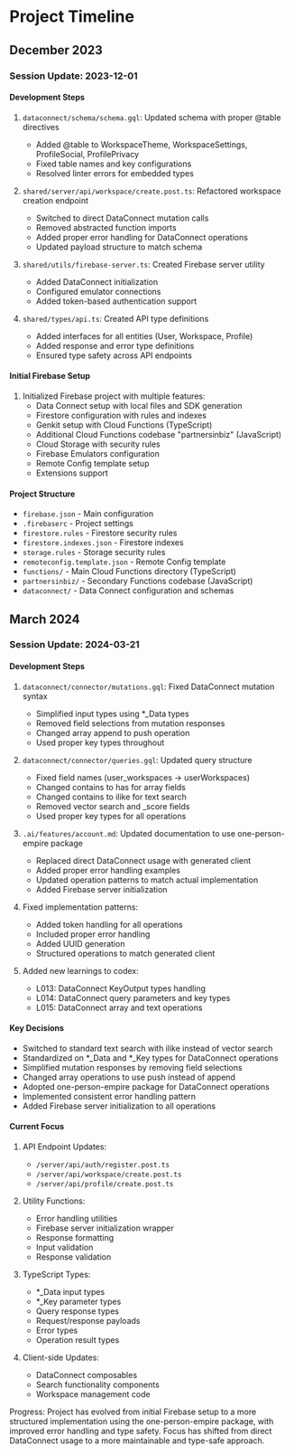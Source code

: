 # Project Timeline

## December 2023

### Session Update: 2023-12-01

#### Development Steps
1. `dataconnect/schema/schema.gql`: Updated schema with proper @table directives
   - Added @table to WorkspaceTheme, WorkspaceSettings, ProfileSocial, ProfilePrivacy
   - Fixed table names and key configurations
   - Resolved linter errors for embedded types

2. `shared/server/api/workspace/create.post.ts`: Refactored workspace creation endpoint
   - Switched to direct DataConnect mutation calls
   - Removed abstracted function imports
   - Added proper error handling for DataConnect operations
   - Updated payload structure to match schema

3. `shared/utils/firebase-server.ts`: Created Firebase server utility
   - Added DataConnect initialization
   - Configured emulator connections
   - Added token-based authentication support

4. `shared/types/api.ts`: Created API type definitions
   - Added interfaces for all entities (User, Workspace, Profile)
   - Added response and error type definitions
   - Ensured type safety across API endpoints

#### Initial Firebase Setup
1. Initialized Firebase project with multiple features:
   - Data Connect setup with local files and SDK generation
   - Firestore configuration with rules and indexes
   - Genkit setup with Cloud Functions (TypeScript)
   - Additional Cloud Functions codebase "partnersinbiz" (JavaScript)
   - Cloud Storage with security rules
   - Firebase Emulators configuration
   - Remote Config template setup
   - Extensions support

#### Project Structure
- `firebase.json` - Main configuration
- `.firebaserc` - Project settings
- `firestore.rules` - Firestore security rules
- `firestore.indexes.json` - Firestore indexes
- `storage.rules` - Storage security rules
- `remoteconfig.template.json` - Remote Config template
- `functions/` - Main Cloud Functions directory (TypeScript)
- `partnersinbiz/` - Secondary Functions codebase (JavaScript)
- `dataconnect/` - Data Connect configuration and schemas

## March 2024

### Session Update: 2024-03-21

#### Development Steps
1. `dataconnect/connector/mutations.gql`: Fixed DataConnect mutation syntax
   - Simplified input types using *_Data types
   - Removed field selections from mutation responses
   - Changed array append to push operation
   - Used proper key types throughout

2. `dataconnect/connector/queries.gql`: Updated query structure
   - Fixed field names (user_workspaces → userWorkspaces)
   - Changed contains to has for array fields
   - Changed contains to ilike for text search
   - Removed vector search and _score fields
   - Used proper key types for all operations

3. `.ai/features/account.md`: Updated documentation to use one-person-empire package
   - Replaced direct DataConnect usage with generated client
   - Added proper error handling examples
   - Updated operation patterns to match actual implementation
   - Added Firebase server initialization

4. Fixed implementation patterns:
   - Added token handling for all operations
   - Included proper error handling
   - Added UUID generation
   - Structured operations to match generated client

5. Added new learnings to codex:
   - L013: DataConnect KeyOutput types handling
   - L014: DataConnect query parameters and key types
   - L015: DataConnect array and text operations

#### Key Decisions
- Switched to standard text search with ilike instead of vector search
- Standardized on *_Data and *_Key types for DataConnect operations
- Simplified mutation responses by removing field selections
- Changed array operations to use push instead of append
- Adopted one-person-empire package for DataConnect operations
- Implemented consistent error handling pattern
- Added Firebase server initialization to all operations

#### Current Focus
1. API Endpoint Updates:
   - `/server/api/auth/register.post.ts`
   - `/server/api/workspace/create.post.ts`
   - `/server/api/profile/create.post.ts`

2. Utility Functions:
   - Error handling utilities
   - Firebase server initialization wrapper
   - Response formatting
   - Input validation
   - Response validation

3. TypeScript Types:
   - *_Data input types
   - *_Key parameter types
   - Query response types
   - Request/response payloads
   - Error types
   - Operation result types

4. Client-side Updates:
   - DataConnect composables
   - Search functionality components
   - Workspace management code

Progress: Project has evolved from initial Firebase setup to a more structured implementation using the one-person-empire package, with improved error handling and type safety. Focus has shifted from direct DataConnect usage to a more maintainable and type-safe approach.